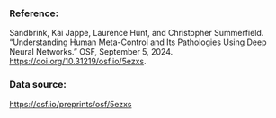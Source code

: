 ### Reference:

Sandbrink, Kai Jappe, Laurence Hunt, and Christopher Summerfield. “Understanding Human Meta-Control and Its Pathologies Using Deep Neural Networks.” OSF, September 5, 2024. https://doi.org/10.31219/osf.io/5ezxs.

### Data source:

https://osf.io/preprints/osf/5ezxs
